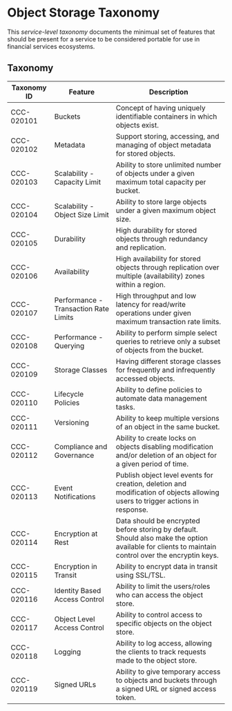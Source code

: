# Object Storage Taxonomy

This _service-level taxonomy_ documents the minimual set of features
that should be present for a service to be considered portable for
use in financial services ecosystems.

## Taxonomy

| Taxonomy ID | Feature                               | Description                                                                                                                                        |
| ----------- | ------------------------------------- | -------------------------------------------------------------------------------------------------------------------------------------------------- |
| CCC-020101  | Buckets                               | Concept of having uniquely identifiable containers in which objects exist.                                                                         |
| CCC-020102  | Metadata                              | Support storing, accessing, and managing of object metadata for stored objects.                                                                    |
| CCC-020103  | Scalability - Capacity Limit          | Ability to store unlimited number of objects under a given maximum total capacity per bucket.                                                      |
| CCC-020104  | Scalability - Object Size Limit       | Ability to store large objects under a given maximum object size.                                                                                  |
| CCC-020105  | Durability                            | High durability for stored objects through redundancy and replication.                                                                             |
| CCC-020106  | Availability                          | High availability for stored objects through replication over multiple (availability) zones within a region.                                       |
| CCC-020107  | Performance - Transaction Rate Limits | High throughput and low latency for read/write operations under given maximum transaction rate limits.                                             |
| CCC-020108  | Performance - Querying                | Ability to perform simple select queries to retrieve only a subset of objects from the bucket.                                                     |
| CCC-020109  | Storage Classes                       | Having different storage classes for frequently and infrequently accessed objects.                                                                 |
| CCC-020110  | Lifecycle Policies                    | Ability to define policies to automate data management tasks.                                                                                      |
| CCC-020111  | Versioning                            | Ability to keep multiple versions of an object in the same bucket.                                                                                 |
| CCC-020112  | Compliance and Governance             | Ability to create locks on objects disabling modification and/or deletion of an object for a given period of time.                                 |
| CCC-020113  | Event Notifications                   | Publish object level events for creation, deletion and modification of objects allowing users to trigger actions in response.                      |
| CCC-020114  | Encryption at Rest                    | Data should be encrypted before storing by default. Should also make the option available for clients to maintain control over the encryptin keys. |
| CCC-020115  | Encryption in Transit                 | Ability to encrypt data in transit using SSL/TSL.                                                                                                  |
| CCC-020116  | Identity Based Access Control         | Ability to limit the users/roles who can access the object store.                                                                                  |
| CCC-020117  | Object Level Access Control           | Ability to control access to specific objects on the object store.                                                                                 |
| CCC-020118  | Logging                               | Ability to log access, allowing the clients to track requests made to the object store.                                                            |
| CCC-020119  | Signed URLs                           | Ability to give temporary access to objects and buckets through a signed URL or signed access token.                                               |
